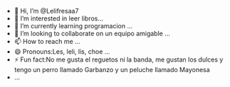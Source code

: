 - 👋 Hi, I’m @Lelifresaa7
- 👀 I’m interested in leer libros...
- 🌱 I’m currently learning programacion ...
- 💞️ I’m looking to collaborate on un equipo amigable ...
- 📫 How to reach me ...
- 😄 Pronouns:Les, leli, lis, choe ...
- ⚡ Fun fact:No me gusta el reguetos ni la banda, me gustan los dulces y tengo un perro llamado Garbanzo y un peluche llamado Mayonesa
-  ...

<!---
Lelifresaa7/Lelifresaa7 is a ✨ special ✨ repository because its `README.md` (this file) appears on your GitHub profile.
You can click the Preview link to take a look at your changes.
--->
